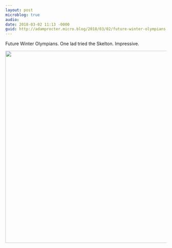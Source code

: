 ```yaml
---
layout: post
microblog: true
audio: 
date: 2018-03-02 11:13 -0000
guid: http://adamprocter.micro.blog/2018/03/02/future-winter-olympians.html
---
```

Future Winter Olympians. One lad tried the Skelton. Impressive.

<img src="http://discursive.adamprocter.co.uk/uploads/2018/d471b4c48b.jpg" width="600" height="600" />
